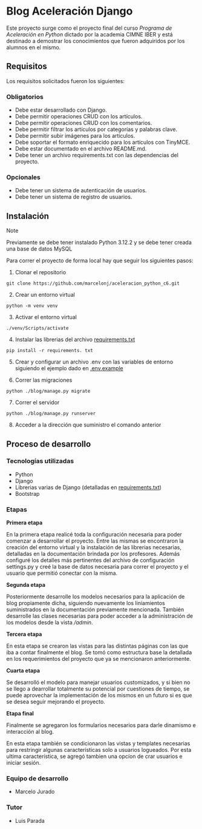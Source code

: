 # Blog Aceleración Django
Este proyecto surge como el proyecto final del curso *Programa de Aceleración en Python* dictado por la academia CIMNE IBER y está destinado a demostrar los conocimientos que fueron adquiridos por los alumnos en el mismo.
## Requisitos
Los requisitos solicitados fueron los siguientes:
### Obligatorios
- Debe estar desarrollado con Django. 
- Debe permitir operaciones CRUD con los artículos. 
- Debe permitir operaciones CRUD con los comentarios. 
- Debe permitir filtrar los artículos por categorías y palabras clave. 
- Debe permitir subir imágenes para los artículos. 
- Debe soportar el formato enriquecido para los artículos con TinyMCE. 
- Debe estar documentado en el archivo README.md. 
- Debe tener un archivo requirements.txt con las dependencias del proyecto. 
### Opcionales
- Debe tener un sistema de autenticación de usuarios.
- Debe tener un sistema de registro de usuarios.
## Instalación
> [!NOTE]
> Previamente se debe tener instalado Python 3.12.2 y se debe tener creada una base de datos MySQL

Para correr el proyecto de forma local hay que seguir los siguientes pasos:
1. Clonar el repositorio

```
git clone https://github.com/marcelonj/aceleracion_python_c6.git
```

2. Crear un entorno virtual

```
python -m venv venv
```

3. Activar el entorno virtual

```
./venv/Scripts/activate
```

4. Instalar las librerias del archivo [requirements.txt](requirements.txt)

```
pip install -r requirements. txt
```

5. Crear y configurar un archivo .env con las variables de entorno siguiendo el ejemplo dado en [.env.example](.env.example)

6. Correr las migraciones

```
python ./blog/manage.py migrate
```

7. Correr el servidor

```
python ./blog/manage.py runserver
```

8. Acceder a la dirección que suministro el comando anterior

## Proceso de desarrollo
### Tecnologías utilizadas
- Python
- Django
- Librerias varias de Django (detalladas en [requirements.txt](requirements.txt))
- Bootstrap

### Etapas
**Primera etapa**

En la primera etapa realicé toda la configuración necesaria para poder comenzar a desarrollar el proyecto. Entre las mismas se encontraron la creación del entorno virtual y la instalación de las librerias necesarias, detalladas en la documentación brindada por los profesores.
Además configuré los detalles más pertinentes del archivo de configuración settings.py y creé la base de datos necesaria para correr el proyecto y el usuario que permitió conectar con la misma.

**Segunda etapa**

Posteriormente desarrolle los modelos necesarios para la aplicación de blog propiamente dicha, siguiendo nuevamente los liniamientos suministrados en la documentación previamente mencionada.
También desarrolle las clases necesarias para poder acceder a la administración de los modelos desde la vista */admin*.

**Tercera etapa**

En esta etapa se crearon las vistas para las distintas páginas con las que iba a contar finalmente el blog.
Se tomó como estructura base la detallada en los requerimientos del proyecto que ya se mencionaron anteriormente.

**Cuarta etapa**

Se desarrolló el modelo para manejar usuarios customizados, y si bien no se llego a dearrollar totalmente su potencial por cuestiones de tiempo, se puede aprovechar la implementación de los mismos en un futuro si es que se desea seguir mejorando el proyecto.

**Etapa final**

Finalmente se agregaron los formularios necesarios para darle dinamismo e interacción al blog.

En esta etapa también se condicionaron las vistas y templates necesarias para restringir algunas características solo a usuarios logueados.
Por esta ultima característica, se agregó tambien una opcíon de crar usuarios e iniciar sesión.

### Equipo de desarrollo
- Marcelo Jurado

### Tutor
- Luis Parada